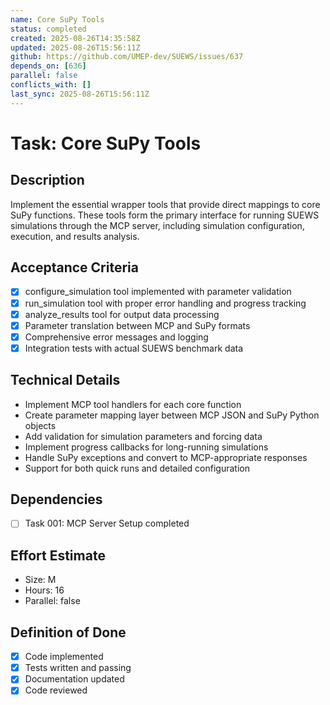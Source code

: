 ```yaml
---
name: Core SuPy Tools
status: completed
created: 2025-08-26T14:35:58Z
updated: 2025-08-26T15:56:11Z
github: https://github.com/UMEP-dev/SUEWS/issues/637
depends_on: [636]
parallel: false
conflicts_with: []
last_sync: 2025-08-26T15:56:11Z
---
```


# Task: Core SuPy Tools

## Description
Implement the essential wrapper tools that provide direct mappings to core SuPy functions. These tools form the primary interface for running SUEWS simulations through the MCP server, including simulation configuration, execution, and results analysis.

## Acceptance Criteria
- [x] configure_simulation tool implemented with parameter validation
- [x] run_simulation tool with proper error handling and progress tracking
- [x] analyze_results tool for output data processing
- [x] Parameter translation between MCP and SuPy formats
- [x] Comprehensive error messages and logging
- [x] Integration tests with actual SUEWS benchmark data

## Technical Details
- Implement MCP tool handlers for each core function
- Create parameter mapping layer between MCP JSON and SuPy Python objects
- Add validation for simulation parameters and forcing data
- Implement progress callbacks for long-running simulations
- Handle SuPy exceptions and convert to MCP-appropriate responses
- Support for both quick runs and detailed configuration

## Dependencies
- [ ] Task 001: MCP Server Setup completed

## Effort Estimate
- Size: M
- Hours: 16
- Parallel: false

## Definition of Done
- [x] Code implemented
- [x] Tests written and passing
- [x] Documentation updated
- [x] Code reviewed
